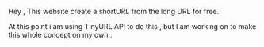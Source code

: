 Hey , This website create a shortURL from the long URL for free.

At this point i am using TinyURL API to do this , but I am working on to make this whole concept on my own . 